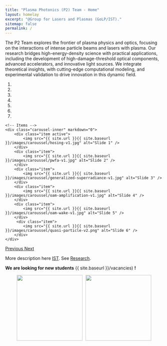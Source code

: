 ```yaml
---
title: "Plasma Photonics (P2) Team - Home"
layout: homelay
excerpt: "@Group for Lasers and Plasmas (GoLP/IST)."
sitemap: false
permalink: /
---
```


The P2 Team explores the frontier of plasma physics and optics, focusing on the interactions of intense particle beams and lasers with plasma. Our research bridges high-energy-density science with practical applications, including the development of high-damage-threshold optical components, advanced accelerators, and innovative light sources. We integrate theoretical insights, with cutting-edge computational modeling, and experimental validation to drive innovation in this dynamic field.


<div markdown="0" id="carousel" class="carousel slide" data-ride="carousel" data-interval="4000" data-pause="hover" >
    <!-- Menu -->
    <ol class="carousel-indicators">
        <li data-target="#carousel" data-slide-to="0" class="active"></li>
        <li data-target="#carousel" data-slide-to="1"></li>
        <li data-target="#carousel" data-slide-to="2"></li>
        <li data-target="#carousel" data-slide-to="3"></li>
        <li data-target="#carousel" data-slide-to="4"></li>
        <li data-target="#carousel" data-slide-to="5"></li>
        <li data-target="#carousel" data-slide-to="6"></li>
    </ol>

    <!-- Items -->
    <div class="carousel-inner" markdown="0">
        <div class="item active">
            <img src="{{ site.url }}{{ site.baseurl }}/images/caroussel/hosing-v1.jpg" alt="Slide 1" />
        </div>
        <div class="item">
            <img src="{{ site.url }}{{ site.baseurl }}/images/caroussel/pwfa-v1.jpg" alt="Slide 2" />
        </div>
        <div class="item">
            <img src="{{ site.url }}{{ site.baseurl }}/images/caroussel/generalized-superradiance-v1.jpg" alt="Slide 3" />
        </div>
        <div class="item">
            <img src="{{ site.url }}{{ site.baseurl }}/images/caroussel/oam-amplification-v1.jpg" alt="Slide 4" />
        </div>
        <div class="item">
            <img src="{{ site.url }}{{ site.baseurl }}/images/caroussel/oam-wake-v1.jpg" alt="Slide 5" />
        </div>       
         <div class="item">
            <img src="{{ site.url }}{{ site.baseurl }}/images/caroussel/quasi-particle-v2.png" alt="Slide 6" />
        </div>
    </div>
  <a class="left carousel-control" href="#carousel" role="button" data-slide="prev">
    <span class="glyphicon glyphicon-chevron-left" aria-hidden="true"></span>
    <span class="sr-only">Previous</span>
  </a>
  <a class="right carousel-control" href="#carousel" role="button" data-slide="next">
    <span class="glyphicon glyphicon-chevron-right" aria-hidden="true"></span>
    <span class="sr-only">Next</span>
  </a>
</div>


More description here [IST](http://tecnico.ulisboa.pt). See [Research](research).

**We are looking for new students** {{ site.baseurl }}/vacancies) **!**

<figure class="fourth" style="display: flex; justify-content: center; gap: 10px;">
  <img src="{{ site.url }}{{ site.baseurl }}/images/logopic/ist-logo.jpg" style="width: 210px">
  <img src="{{ site.url }}{{ site.baseurl }}/images/logopic/golp-logo.png" style="width: 210px">
</figure>